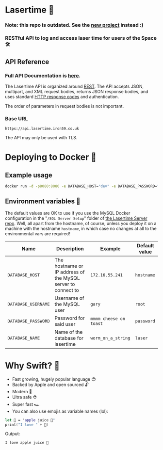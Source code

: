 # Lasertime 📄

### Note: this repo is outdated. See the [new project](https://github.com/ntflix/Lasertime) instead :)

### RESTful API to log and access laser time for users of the Space 🛠

## API Reference
### Full API Documentation is [here](https://docs.api.lasertime.iron59.co.uk).
The Lasertime API is organized around [REST](https://en.wikipedia.org/wiki/Representational_State_Transfer).
The API accepts JSON, multipart, and XML request bodies, returns JSON response bodies, and uses standard [HTTP response codes](https://httpstatuses.com) and authentication.

The order of parameters in request bodies is not important.

### Base URL
```http
https://api.lasertime.iron59.co.uk
```
The API may only be used with TLS.

# Deploying to Docker 🐳

## Example usage
```sh
docker run -d -p8080:8080 -e DATABASE_HOST="dev" -e DATABASE_PASSWORD="epicpassword123" fozflow/lasertime:latest
```

## Environment variables 🌈
The default values are OK to use if you use the MySQL Docker configuration in the "`/SQL Server Setup`" folder of [the Lasertime Server repo](https://github.com/ntflix/Lasertime-API). Well, all apart from the hostname, of course, unless you deploy it on a machine with the hostname `hostname`, in which case no changes at all to the environmental vars are required!

Name | Description | Example | Default value
--- | --- | --- | ---
`DATABASE_HOST` | The hostname or IP address of the MySQL server to connect to | `172.16.55.241` | `hostname`
`DATABASE_USERNAME` | Username of the MySQL user | `gary` | `root`
`DATABASE_PASSWORD` | Password for said user | `mmmm cheese on toast` | `password`
`DATABASE_NAME` | Name of the database for lasertime | `worm_on_a_string` | `laser`


# Why Swift? 👀
* Fast growing, hugely popular language 😍
* Backed by Apple and open sourced 🔓
* Modern 🎂
* Ultra safe ⛑
* Super fast 🏎
* You can also use emojis as variable names (lol):
```swift
let 🧃 = "apple juice 🥰"
print("I love " + 🧃)
```
Output:
```
I love apple juice 🥰
```
